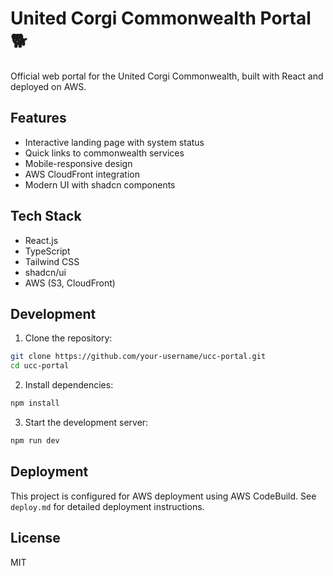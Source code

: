 # United Corgi Commonwealth Portal 🐕

Official web portal for the United Corgi Commonwealth, built with React and deployed on AWS.

## Features

- Interactive landing page with system status
- Quick links to commonwealth services
- Mobile-responsive design
- AWS CloudFront integration
- Modern UI with shadcn components

## Tech Stack

- React.js
- TypeScript
- Tailwind CSS
- shadcn/ui
- AWS (S3, CloudFront)

## Development

1. Clone the repository:
```bash
git clone https://github.com/your-username/ucc-portal.git
cd ucc-portal
```

2. Install dependencies:
```bash
npm install
```

3. Start the development server:
```bash
npm run dev
```

## Deployment

This project is configured for AWS deployment using AWS CodeBuild. See `deploy.md` for detailed deployment instructions.

## License

MIT
